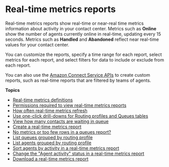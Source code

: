 # Real\-time metrics reports<a name="real-time-metrics-reports"></a>

Real\-time metrics reports show real\-time or near\-real time metrics information about activity in your contact center\. Metrics such as **Online** show the number of agents currently online in real\-time, updating every 15 seconds\. Metrics such as **Handled** and **Abandoned** reflect near real\-time values for your contact center\.

You can customize the reports, specify a time range for each report, select metrics for each report, and select filters for data to include or exclude from each report\.

You can also use the [Amazon Connect Service APIs](https://docs.aws.amazon.com/connect/latest/APIReference/welcome.html) to create custom reports, such as real\-time reports that are filtered by teams of agents\.

**Topics**
+ [Real\-time metrics definitions](real-time-metrics-definitions.md)
+ [Permissions required to view real\-time metrics reports](rtm-permissions.md)
+ [How often real\-time metrics refresh](rtm-refresh.md)
+ [Use one\-click drill\-downs for Routing profiles and Queues tables](one-click-drill-downs.md)
+ [View how many contacts are waiting in queue](view-contacts-in-queue.md)
+ [Create a real\-time metrics report](create-real-time-report.md)
+ [No metrics or too few rows in a queues report?](troubleshoot-rtm.md)
+ [List queues grouped by routing profile](queues-by-routing-profile.md)
+ [List agents grouped by routing profile](agents-grouped-by-routing-profile.md)
+ [Sort agents by activity in a real\-time metrics report](rtm-sort-by-agent-activity.md)
+ [Change the "Agent activity" status in a real\-time metrics report](rtm-change-agent-activity-state.md)
+ [Download a real\-time metrics report](download-real-time-metrics-report.md)
